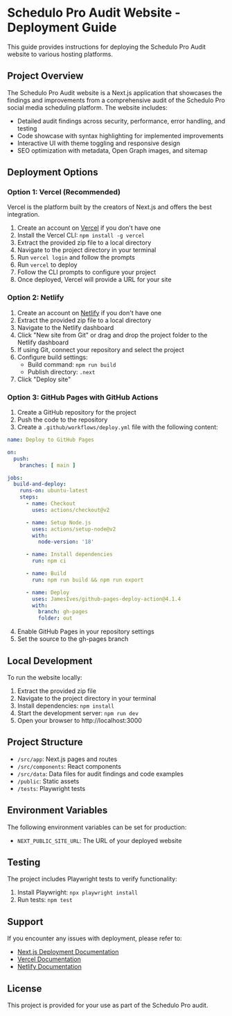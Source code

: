 # Schedulo Pro Audit Website - Deployment Guide

This guide provides instructions for deploying the Schedulo Pro Audit website to various hosting platforms.

## Project Overview

The Schedulo Pro Audit website is a Next.js application that showcases the findings and improvements from a comprehensive audit of the Schedulo Pro social media scheduling platform. The website includes:

- Detailed audit findings across security, performance, error handling, and testing
- Code showcase with syntax highlighting for implemented improvements
- Interactive UI with theme toggling and responsive design
- SEO optimization with metadata, Open Graph images, and sitemap

## Deployment Options

### Option 1: Vercel (Recommended)

Vercel is the platform built by the creators of Next.js and offers the best integration.

1. Create an account on [Vercel](https://vercel.com) if you don't have one
2. Install the Vercel CLI: `npm install -g vercel`
3. Extract the provided zip file to a local directory
4. Navigate to the project directory in your terminal
5. Run `vercel login` and follow the prompts
6. Run `vercel` to deploy
7. Follow the CLI prompts to configure your project
8. Once deployed, Vercel will provide a URL for your site

### Option 2: Netlify

1. Create an account on [Netlify](https://netlify.com) if you don't have one
2. Extract the provided zip file to a local directory
3. Navigate to the Netlify dashboard
4. Click "New site from Git" or drag and drop the project folder to the Netlify dashboard
5. If using Git, connect your repository and select the project
6. Configure build settings:
   - Build command: `npm run build`
   - Publish directory: `.next`
7. Click "Deploy site"

### Option 3: GitHub Pages with GitHub Actions

1. Create a GitHub repository for the project
2. Push the code to the repository
3. Create a `.github/workflows/deploy.yml` file with the following content:

```yaml
name: Deploy to GitHub Pages

on:
  push:
    branches: [ main ]

jobs:
  build-and-deploy:
    runs-on: ubuntu-latest
    steps:
      - name: Checkout
        uses: actions/checkout@v2

      - name: Setup Node.js
        uses: actions/setup-node@v2
        with:
          node-version: '18'

      - name: Install dependencies
        run: npm ci

      - name: Build
        run: npm run build && npm run export

      - name: Deploy
        uses: JamesIves/github-pages-deploy-action@4.1.4
        with:
          branch: gh-pages
          folder: out
```

4. Enable GitHub Pages in your repository settings
5. Set the source to the gh-pages branch

## Local Development

To run the website locally:

1. Extract the provided zip file
2. Navigate to the project directory in your terminal
3. Install dependencies: `npm install`
4. Start the development server: `npm run dev`
5. Open your browser to http://localhost:3000

## Project Structure

- `/src/app`: Next.js pages and routes
- `/src/components`: React components
- `/src/data`: Data files for audit findings and code examples
- `/public`: Static assets
- `/tests`: Playwright tests

## Environment Variables

The following environment variables can be set for production:

- `NEXT_PUBLIC_SITE_URL`: The URL of your deployed website

## Testing

The project includes Playwright tests to verify functionality:

1. Install Playwright: `npx playwright install`
2. Run tests: `npm test`

## Support

If you encounter any issues with deployment, please refer to:

- [Next.js Deployment Documentation](https://nextjs.org/docs/deployment)
- [Vercel Documentation](https://vercel.com/docs)
- [Netlify Documentation](https://docs.netlify.com)

## License

This project is provided for your use as part of the Schedulo Pro audit.
